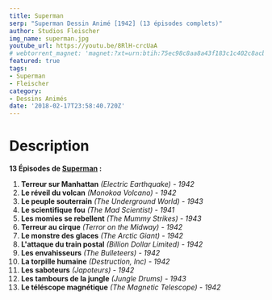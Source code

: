 ```yaml
---
title: Superman
serp: "Superman Dessin Animé [1942] (13 épisodes complets)"
author: Studios Fleischer
img_name: superman.jpg
youtube_url: https://youtu.be/8RlH-crcUaA
# webtorrent_magnet: 'magnet:?xt=urn:btih:75ec98c8aa8a43f183c1c402c8acb13e8bfe2d46&dn=uTucYGNhK1mc.mp4&tr=udp://explodie.org:6969&tr=udp://tracker.coppersurfer.tk:6969&tr=udp://tracker.empire-js.us:1337&tr=udp://tracker.leechers-paradise.org:6969&tr=udp://tracker.opentrackr.org:1337&tr=wss://tracker.btorrent.xyz&tr=wss://tracker.fastcast.nz&tr=wss://tracker.openwebtorrent.com&as=https://seed01.bitchute.com/8929/uTucYGNhK1mc.mp4&as=https://seed02.bitchute.com/8929/uTucYGNhK1mc.mp4&as=https://seed03.bitchute.com/8929/uTucYGNhK1mc.mp4&xs=https://www.bitchute.com/torrent/8929/uTucYGNhK1mc.webtorrent'
featured: true
tags:
- Superman
- Fleischer
category:
- Dessins Animés
date: '2018-02-17T23:58:40.720Z'
---
```


# Description
**13 Épisodes de [Superman](https://www.amazon.fr/gp/product/B01B1ZLHCC/ref=as_li_qf_sp_asin_il_tl?ie=UTF8&tag=ctimes-21&camp=1642&creative=6746&linkCode=as2&creativeASIN=B01B1ZLHCC&linkId=f240fbc9835d1ea20931d59e0aaade8b) :**
1. **Terreur sur Manhattan** *(Electric Earthquake) - 1942*
2. **Le réveil du volcan** *(Monokoa Volcano) - 1942*
3. **Le peuple souterrain** *(The Underground World) - 1943*
4. **Le scientifique fou** *(The Mad Scientist) - 1941*
5. **Les momies se rebellent** *(The Mummy Strikes) - 1943*
6. **Terreur au cirque** *(Terror on the Midway) - 1942*
7. **Le monstre des glaces** *(The Arctic Giant) - 1942*
8. **L'attaque du train postal** *(Billion Dollar Limited) - 1942*
9. **Les envahisseurs** *(The Bulleteers) - 1942*
10. **La torpille humaine** *(Destruction, Inc) - 1942*
11. **Les saboteurs** *(Japoteurs) - 1942*
12. **Les tambours de la jungle** *(Jungle Drums) - 1943*
13. **Le téléscope magnétique** *(The Magnetic Telescope) - 1942*
